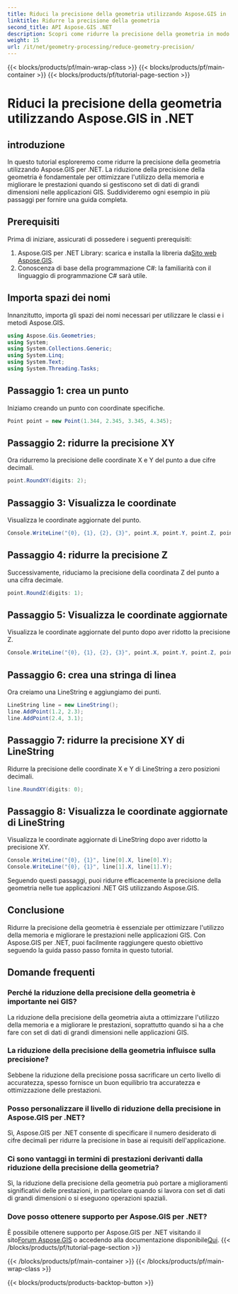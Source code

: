 ```yaml
---
title: Riduci la precisione della geometria utilizzando Aspose.GIS in .NET
linktitle: Ridurre la precisione della geometria
second_title: API Aspose.GIS .NET
description: Scopri come ridurre la precisione della geometria in modo efficiente nelle applicazioni .NET GIS utilizzando Aspose.GIS per migliorare le prestazioni e l'ottimizzazione della memoria.
weight: 15
url: /it/net/geometry-processing/reduce-geometry-precision/
---
```


{{< blocks/products/pf/main-wrap-class >}}
{{< blocks/products/pf/main-container >}}
{{< blocks/products/pf/tutorial-page-section >}}

# Riduci la precisione della geometria utilizzando Aspose.GIS in .NET

## introduzione
In questo tutorial esploreremo come ridurre la precisione della geometria utilizzando Aspose.GIS per .NET. La riduzione della precisione della geometria è fondamentale per ottimizzare l'utilizzo della memoria e migliorare le prestazioni quando si gestiscono set di dati di grandi dimensioni nelle applicazioni GIS. Suddivideremo ogni esempio in più passaggi per fornire una guida completa.
## Prerequisiti
Prima di iniziare, assicurati di possedere i seguenti prerequisiti:
1.  Aspose.GIS per .NET Library: scarica e installa la libreria da[Sito web Aspose.GIS](https://releases.aspose.com/gis/net/).
2. Conoscenza di base della programmazione C#: la familiarità con il linguaggio di programmazione C# sarà utile.
## Importa spazi dei nomi
Innanzitutto, importa gli spazi dei nomi necessari per utilizzare le classi e i metodi Aspose.GIS.
```csharp
using Aspose.Gis.Geometries;
using System;
using System.Collections.Generic;
using System.Linq;
using System.Text;
using System.Threading.Tasks;
```

## Passaggio 1: crea un punto
Iniziamo creando un punto con coordinate specifiche.
```csharp
Point point = new Point(1.344, 2.345, 3.345, 4.345);
```
## Passaggio 2: ridurre la precisione XY
Ora ridurremo la precisione delle coordinate X e Y del punto a due cifre decimali.
```csharp
point.RoundXY(digits: 2);
```
## Passaggio 3: Visualizza le coordinate
Visualizza le coordinate aggiornate del punto.
```csharp
Console.WriteLine("{0}, {1}, {2}, {3}", point.X, point.Y, point.Z, point.M);
```
## Passaggio 4: ridurre la precisione Z
Successivamente, riduciamo la precisione della coordinata Z del punto a una cifra decimale.
```csharp
point.RoundZ(digits: 1);
```
## Passaggio 5: Visualizza le coordinate aggiornate
Visualizza le coordinate aggiornate del punto dopo aver ridotto la precisione Z.
```csharp
Console.WriteLine("{0}, {1}, {2}, {3}", point.X, point.Y, point.Z, point.M);
```
## Passaggio 6: crea una stringa di linea
Ora creiamo una LineString e aggiungiamo dei punti.
```csharp
LineString line = new LineString();
line.AddPoint(1.2, 2.3);
line.AddPoint(2.4, 3.1);
```
## Passaggio 7: ridurre la precisione XY di LineString
Ridurre la precisione delle coordinate X e Y di LineString a zero posizioni decimali.
```csharp
line.RoundXY(digits: 0);
```
## Passaggio 8: Visualizza le coordinate aggiornate di LineString
Visualizza le coordinate aggiornate di LineString dopo aver ridotto la precisione XY.
```csharp
Console.WriteLine("{0}, {1}", line[0].X, line[0].Y);
Console.WriteLine("{0}, {1}", line[1].X, line[1].Y);
```
Seguendo questi passaggi, puoi ridurre efficacemente la precisione della geometria nelle tue applicazioni .NET GIS utilizzando Aspose.GIS.
## Conclusione
Ridurre la precisione della geometria è essenziale per ottimizzare l'utilizzo della memoria e migliorare le prestazioni nelle applicazioni GIS. Con Aspose.GIS per .NET, puoi facilmente raggiungere questo obiettivo seguendo la guida passo passo fornita in questo tutorial.
## Domande frequenti
### Perché la riduzione della precisione della geometria è importante nei GIS?
La riduzione della precisione della geometria aiuta a ottimizzare l'utilizzo della memoria e a migliorare le prestazioni, soprattutto quando si ha a che fare con set di dati di grandi dimensioni nelle applicazioni GIS.
### La riduzione della precisione della geometria influisce sulla precisione?
Sebbene la riduzione della precisione possa sacrificare un certo livello di accuratezza, spesso fornisce un buon equilibrio tra accuratezza e ottimizzazione delle prestazioni.
### Posso personalizzare il livello di riduzione della precisione in Aspose.GIS per .NET?
Sì, Aspose.GIS per .NET consente di specificare il numero desiderato di cifre decimali per ridurre la precisione in base ai requisiti dell'applicazione.
### Ci sono vantaggi in termini di prestazioni derivanti dalla riduzione della precisione della geometria?
Sì, la riduzione della precisione della geometria può portare a miglioramenti significativi delle prestazioni, in particolare quando si lavora con set di dati di grandi dimensioni o si eseguono operazioni spaziali.
### Dove posso ottenere supporto per Aspose.GIS per .NET?
 È possibile ottenere supporto per Aspose.GIS per .NET visitando il sito[Forum Aspose.GIS](https://forum.aspose.com/c/gis/33) o accedendo alla documentazione disponibile[Qui](https://reference.aspose.com/gis/net/).
{{< /blocks/products/pf/tutorial-page-section >}}

{{< /blocks/products/pf/main-container >}}
{{< /blocks/products/pf/main-wrap-class >}}

{{< blocks/products/products-backtop-button >}}
